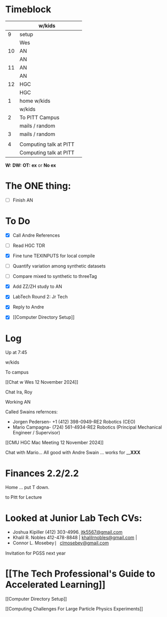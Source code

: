 # Timeblock

|     | w/kids                 |     |
| --- | ---------------------- | --- |
| 9   | setup                  |     |
|     | Wes                    |     |
| 10  | AN                     |     |
|     | AN                     |     |
| 11  | AN                     |     |
|     | AN                     |     |
| 12  | HGC                    |     |
|     | HGC                    |     |
| 1   | home w/kids            |     |
|     | w/kids                 |     |
| 2   | To PITT Campus         |     |
|     | mails / random         |     |
| 3   | mails / random         |     |
|     |                        |     |
| 4   | Computing talk at PITT |     |
|     | Computing talk at PITT |     |

**W:**
**DW:**
**OT:**
**ex** or **No ex**

# The ONE thing: 
- [ ] Finish AN


# To Do
- [x] Call Andre References
- [ ] Read HGC TDR
- [x] Fine tune TEXINPUTS for local compile
- [ ] Quantify variation among synthetic datasets
- [ ] Compare mixed to synthetic to threeTag
- [x] Add ZZ/ZH study to AN
- [x] LabTech Round 2: Jr Tech
- [x] Reply to Andre
- [x] [[Computer Directory Setup]]


# Log

Up at 7:45

w/kids 

To campus

[[Chat w Wes 12 November 2024]]

Chat Ira, Roy

Working AN 

Called Swains refernces:
- Jorgen Pedersen- +1 (412) 398-0949-RE2 Robotics (CEO)
- Mario Campagna- (724) 561-4934-RE2 Robotics (Principal Mechanical Engineer / Supervisor)

[[CMU HGC Mac Meeting 12 November 2024]]

Chat with Mario... All good with Andre Swain ... works for ______XXX____

# Finances 2.2/2.2

Home ... put T down.

to Pitt for Lecture

# Looked at Junior Lab Tech CVs:
- Joshua Kipiller (412) 303-4996. jtk5567@gmail.com  
- Khalil R. Nobles  412-478-8848 | khalilrnobles@gmail.com |  
- Connor L. Mosebey  ⎸clmosebey@gmail.com

Invitation for PGSS next year

# [[The Tech Professional's Guide to Accelerated Learning]]

[[Computer Directory Setup]]

[[Computing Challenges For Large Particle Physics Experiments]]